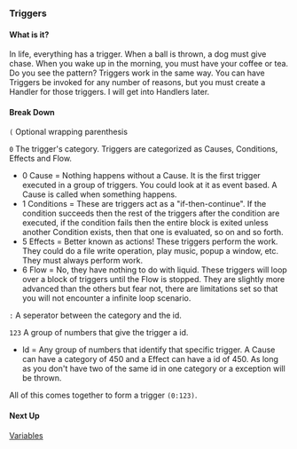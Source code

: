 ### Triggers

#### What is it?
In life, everything has a trigger.  When a ball is thrown, a dog must give chase.  When you 
wake up in the morning, you must have your coffee or tea.  Do you see the pattern?  Triggers 
work in the same way.  You can have Triggers be invoked for any number of reasons, but you 
must create a Handler for those triggers.  I will get into Handlers later.

#### Break Down
`(` Optional wrapping parenthesis

`0` The trigger's category.  Triggers are categorized as Causes, Conditions, Effects and Flow.

* 0 Cause = Nothing happens without a Cause.  It is the first trigger executed in a group of triggers.
  You could look at it as event based.  A Cause is called when something happens.
* 1 Conditions = These are triggers act as a "if-then-continue".  If the condition succeeds then the 
  rest of the triggers after the condition are executed, if the condition fails then the entire block 
  is exited unless another Condition exists, then that one is evaluated, so on and so forth.
* 5 Effects = Better known as actions!  These triggers perform the work.  They could do a file write 
  operation, play music, popup a window, etc.  They must always perform work.
* 6 Flow = No, they have nothing to do with liquid.  These triggers will loop over a block of triggers 
  until the Flow is stopped.  They are slightly more advanced than the others but fear not, there are 
  limitations set so that you will not encounter a infinite loop scenario.

`:` A seperator between the category and the id.

`123` A group of numbers that give the trigger a id.

* Id = Any group of numbers that identify that specific trigger.  A Cause can have a category of 
  450 and a Effect can have a id of 450.  As long as you don't have two of the same id in one 
  category or a exception will be thrown.

All of this comes together to form a trigger `(0:123)`.

#### Next Up
[Variables](Variables.md)